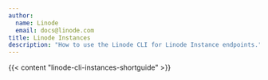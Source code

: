 ```yaml
---
author:
  name: Linode
  email: docs@linode.com
title: Linode Instances
description: "How to use the Linode CLI for Linode Instance endpoints."
---
```


{{< content "linode-cli-instances-shortguide" >}}
